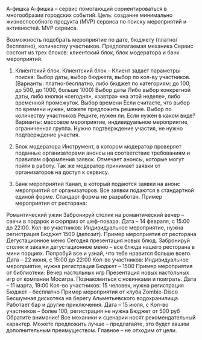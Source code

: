 А-фишка
А-фишка – сервис помогающий сориентироваться в многообразии городских 
событий.
Цель: создание минимально жизнеспособного продукта (MVP) сервиса по 
поиску мероприятий и активностей.
MVP сервиса.

Возможность подобрать мероприятие по дате, бюджету (платно/бесплатно), 
количеству участников.
Предполагаемая механика
Сервис состоит из трех блоков: клиентский блок, блок модератора и банк 
мероприятий.

1. Клиентский блок.
Клиентский блок – 
Клиент задает параметры поиска:
Выбор даты, выбор бюджета, выбор по кол-ву участников.
(Варианты: платно-бесплатно, либо бюджет по категориям: до 100, до 500, до 
1000, больше 1000)
Выбор даты 
Либо выбор конкретной даты, либо кнопки «сегодня», «завтра» «на этой 
неделе», либо временной промежуток.
Выбор времени
Если считаете, что выбор по времени нужен, можете предложить решение. 
Выбор по количеству участников
Решите, нужен ли. Если нужен в каком виде?
Варианты: массовое мероприятие, индивидуальное мероприятие, 
ограниченная группа.
Нужно подтверждение участия, не нужно подтверждение участия.

2. Блок модератора
Инструмент, в котором модератор проверяет поданные организаторами 
анонсы на соответствие требованиям и правилам оформления заявок. 
Отмечает анонсы, которые могут пойти в работу.
Так же модератор принимает заявки от организаторов на доступ к сервису. 
3. Банк мероприятий
Канал, в который подаются заявки на анонс мероприятий от организаторов. 
Все заявки подаются в стандартной единой форме. Стандарт формы не 
разработан.
Пример мероприятия от ресторана: 

Романтический ужин
Забронируй столик на романтический вечер – свечи в подарок и сюрприз от 
шеф-повара. 
Дата – 14 февраля, с 15:00 до 22:00.
Кол-во участников: Индивидуальное мероприятие, нужна регистрация
Бюджет 1500 (депозит).
Пример мероприятия от ресторана
Дегустационное меню
Сегодня презентация новых блюд. Забронируй столик и закажи 
дегустационное меню – все блюда нашего ресторана в мини порциях. 
Попробуй все и узнай, что тебе нравится больше всего.
Дата – 22 июня, с 15:00 до 22:00
Кол-во участников: Индивидуальное мероприятие, нужна регистрация
Бюджет – 1500
Пример мероприятия от библиотеки:
Вечер настольных игр
Презентация новых настольных игр от компании Мосигра. Познакомиться с 
новинками и поиграть.
Дата – 11 марта, 19:00
Кол-во участников: 15 человек, нужна регистрация
Бюджет - бесплатно
Пример мероприятия от клуба
Zombie-Disco
Бесшумная дискотека на берегу Альметьевского водохранилища. Работает 
бар и другие приключения.
Дата – 15 июля, с 
Кол-во участников – более 100, регистрация не нужна
Бюджет от 500 руб
Обратите внимание!
Все механики и сценарии носят рекомендательный характер. Можете 
предложить лучше – предлагайте, это будет вашим дополнительным 
преимуществом. Главное – не отходим от цели.  